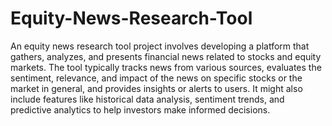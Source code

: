 # Equity-News-Research-Tool
An equity news research tool project involves developing a platform that gathers, analyzes, and presents financial news related to stocks and equity markets. The tool typically tracks news from various sources, evaluates the sentiment, relevance, and impact of the news on specific stocks or the market in general, and provides insights or alerts to users. It might also include features like historical data analysis, sentiment trends, and predictive analytics to help investors make informed decisions.
